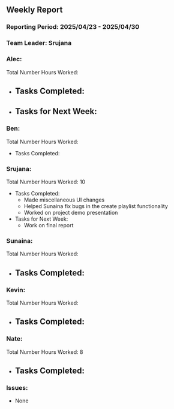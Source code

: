 ## **Weekly Report**

### **Reporting Period:** 2025/04/23 - 2025/04/30
### **Team Leader:** Srujana


### **Alec:**
Total Number Hours Worked: 
- Tasks Completed:
  - 
- Tasks for Next Week:
  - 


### **Ben:**
Total Number Hours Worked: 
- Tasks Completed:
 


### **Srujana:** 
Total Number Hours Worked: 10
- Tasks Completed: 
  - Made miscellaneous UI changes
  - Helped Sunaina fix bugs in the create playlist functionality
  - Worked on project demo presentation
- Tasks for Next Week:
  - Work on final report


### **Sunaina:**
Total Number Hours Worked: 
- Tasks Completed:
  - 



### **Kevin:**
Total Number Hours Worked: 
- Tasks Completed:
  -


### **Nate:**
Total Number Hours Worked: 8
- Tasks Completed:
  - 


### **Issues:**
- None
